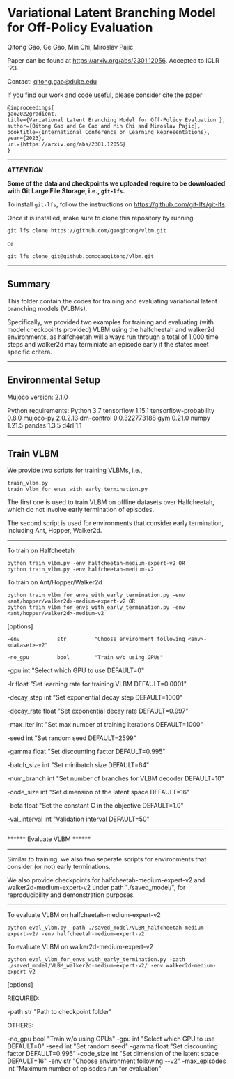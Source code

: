 # Variational Latent Branching Model for Off-Policy Evaluation 

Qitong Gao, Ge Gao, Min Chi, Miroslav Pajic

Paper can be found at https://arxiv.org/abs/2301.12056. Accepted to ICLR '23. 

Contact: qitong.gao@duke.edu

If you find our work and code useful, please consider cite the paper
```
@inproceedings{
gao2022gradient,
title={Variational Latent Branching Model for Off-Policy Evaluation },
author={Qitong Gao and Ge Gao and Min Chi and Miroslav Pajic},
booktitle={International Conference on Learning Representations},
year={2023},
url={https://arxiv.org/abs/2301.12056}
}
```

----------------------------------------------------------------------------------------

***ATTENTION***

**Some of the data and checkpoints we uploaded require to be downloaded with Git Large File Storage, i.e., `git-lfs`.**

To install `git-lfs`, follow the instructions on https://github.com/git-lfs/git-lfs.

Once it is installed, make sure to clone this repository by running

`git lfs clone https://github.com/gaoqitong/vlbm.git`

or

`git lfs clone git@github.com:gaoqitong/vlbm.git`


----------------------------------------------------------------------------------------
## Summary

This folder contain the codes for training and evaluating variational latent branching models (VLBMs). 

Specifically, we provided two examples for training and evaluating (with model checkpoints provided) VLBM 
using the halfcheetah and walker2d environments, as halfcheetah will always run through a total of 1,000 
time steps and walker2d may terminiate an episode early if the states meet specific critera.


***************************
## Environmental Setup


Mujoco version: 2.1.0

Python requirements:
	Python 3.7
	tensorflow 1.15.1
	tensorflow-probability 0.8.0
	mujoco-py 2.0.2.13
	dm-control 0.0.322773188
	gym 0.21.0
	numpy 1.21.5
	pandas 1.3.5
	d4rl 1.1

***************************

## Train VLBM

We provide two scripts for training VLBMs, i.e.,

	train_vlbm.py
	train_vlbm_for_envs_with_early_termination.py

The first one is used to train VLBM on offline datasets over Halfcheetah,
which do not involve early termination of episodes.

The second script is used for environments that consider early termination,
including Ant, Hopper, Walker2d.

--------------------------------------------------------------------------------------

To train on Halfcheetah

	python train_vlbm.py -env halfcheetah-medium-expert-v2 OR
	python train_vlbm.py -env halfcheetah-medium-v2

To train on Ant/Hopper/Walker2d
	
	python train_vlbm_for_envs_with_early_termination.py -env <ant/hopper/walker2d>-medium-expert-v2 OR
	python train_vlbm_for_envs_with_early_termination.py -env <ant/hopper/walker2d>-medium-v2

[options]

	-env 			str 		"Choose environment following <env>-<dataset>-v2"

	-no_gpu			bool		"Train w/o using GPUs"

-gpu			int			"Select which GPU to use DEFAULT=0"

-lr	   			float 		"Set learning rate for training VLBM DEFAULT=0.0001"

-decay_step 	int 		"Set exponential decay step DEFAULT=1000"

-decay_rate 	float 		"Set exponential decay rate DEFAULT=0.997"

-max_iter 		int 		"Set max number of training iterations DEFAULT=1000"

-seed 			int 		"Set random seed DEFAULT=2599"

-gamma 			float 		"Set discounting factor DEFAULT=0.995"

-batch_size 	int 		"Set minibatch size DEFAULT=64"

-num_branch 	int 		"Set number of branches for VLBM decoder DEFAULT=10"

-code_size 		int 		"Set dimension of the latent space DEFAULT=16"

-beta 			float 		"Set the constant C in the objective DEFAULT=1.0"

-val_interval 	int 		"Validation interval DEFAULT=50"



***************************
****** Evaluate VLBM ******
***************************

Similar to training, we also two seperate scripts for environments that consider (or not) 
early terminations.

We also provide checkpoints for halfcheetah-medium-expert-v2 and walker2d-medium-expert-v2
under path "./saved_model/", for reproducibility and demonstration purposes. 

--------------------------------------------------------------------------------------------

To evaluate VLBM on halfcheetah-medium-expert-v2

	python eval_vlbm.py -path ./saved_model/VLBM_halfcheetah-medium-expert-v2/ -env halfcheetah-medium-expert-v2

To evaluate VLBM on walker2d-medium-expert-v2

	python eval_vlbm_for_envs_with_early_termination.py -path ./saved_model/VLBM_walker2d-medium-expert-v2/ -env walker2d-medium-expert-v2

[options]

REQUIRED:

-path 			str 		"Path to checkpoint folder"

OTHERS:

-no_gpu			bool 		"Train w/o using GPUs"
-gpu 			int 		"Select which GPU to use DEFAULT=0"
-seed 			int 		"Set random seed"
-gamma 			float 		"Set discounting factor DEFAULT=0.995"
-code_size 		int 		"Set dimension of the latent space DEFAULT=16"
-env 			str 		"Choose environment following <env>-<dataset>-v2"
-max_episodes 	int 		"Maximum number of episodes run for evaluation"















